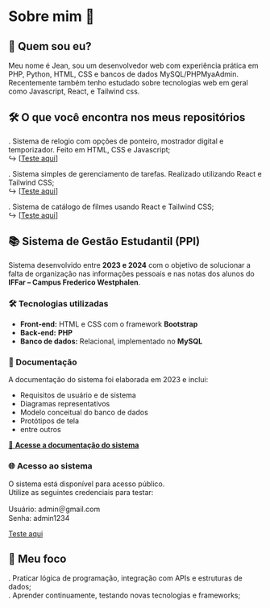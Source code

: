 # Sobre mim 👋

## 💬 Quem sou eu?  
Meu nome é Jean, sou um desenvolvedor web com experiência prática em PHP, Python, HTML, CSS e bancos de dados MySQL/PHPMyaAdmin. Recentemente também tenho estudado sobre tecnologias web em geral como Javascript, React, e Tailwind css.

## 🛠️ O que você encontra nos meus repositórios

. Sistema de relogio com opções de ponteiro, mostrador digital e temporizador. Feito em HTML, CSS e Javascript;  
  ↪︎ [[Teste aqui](https://jeansf26.github.io/Clock_with_JS/)]  
  
. Sistema simples de gerenciamento de tarefas. Realizado utilizando React e Tailwind CSS;  
  ↪︎ [[Teste aqui](https://jeansf26.github.io/task-list_React/)]  

. Sistema de catálogo de filmes usando React e Tailwind CSS;  
  ↪︎ [[Teste aqui](https://jeansf26.github.io/catalog_movies/#/)]  
  
## 📚 Sistema de Gestão Estudantil (PPI)

Sistema desenvolvido entre **2023 e 2024** com o objetivo de solucionar a falta de organização nas informações pessoais e nas notas dos alunos do **IFFar – Campus Frederico Westphalen**.

### 🛠️ Tecnologias utilizadas
- **Front‑end:** HTML e CSS com o framework **Bootstrap**  
- **Back‑end:** **PHP**  
- **Banco de dados:** Relacional, implementado no **MySQL**  

### 📄 Documentação
A documentação do sistema foi elaborada em 2023 e inclui:
- Requisitos de usuário e de sistema  
- Diagramas representativos  
- Modelo conceitual do banco de dados  
- Protótipos de tela
- entre outros  

[📂 **Acesse a documentação do sistema**](https://github.com/jeansf26/jeansf26/blob/main/Relatorio.pdf)

### 🌐 Acesso ao sistema
O sistema está disponível para acesso público.  
Utilize as seguintes credenciais para testar:  

Usuário: admin＠gmail.com  
Senha: admin1234  

[Teste aqui](https://jeansf26.infinityfree.me/SGN/index.php)  

## 🎯 Meu foco  
. Praticar lógica de programação, integração com APIs e estruturas de dados;  
. Aprender continuamente, testando novas tecnologias e frameworks;  



<!--
**jeansf26/jeansf26** is a ✨ _special_ ✨ repository because its `README.md` (this file) appears on your GitHub profile.

Here are some ideas to get you started:

- 🔭 I’m currently working on ...
- 🌱 I’m currently learning ...
- 👯 I’m looking to collaborate on ...
- 🤔 I’m looking for help with ...
- 💬 Ask me about ...
- 📫 How to reach me: ...
- 😄 Pronouns: ...
- ⚡ Fun fact: ...
-->
